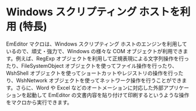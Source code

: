 # Windows スクリプティング ホストを利用 (特長)

EmEditor マクロは、Windows スクリプティング ホストのエンジンを利用しているので、頑丈・強力で、Windows の様々な COM オブジェクトが利用できます。例えば、RegExp オブジェクトを利用して正規表現による文字列操作を行ったり、FileSystemObject
オブジェクトを使ってファイル操作を行ったり、WshShell オブジェクトを使ってショートカットやレジストリの操作を行ったり、WshNetwork
オブジェクトを使ってネットワーク操作を行うことができます。さらに、Word や Excel などのオートメーションに対応した外部アプリケーションを起動して EmEditor の文書内容を貼り付けて印刷するというような操作をマクロから実行できます。
